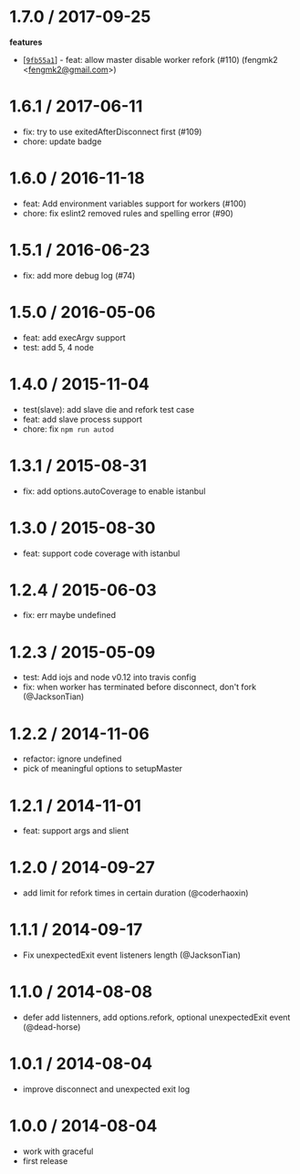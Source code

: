 
1.7.0 / 2017-09-25
==================

**features**
  * [[`9fb55a1`](http://github.com/node-modules/cfork/commit/9fb55a10f62b1da6fd7da9ac59178dd0e3a32d67)] - feat: allow master disable worker refork (#110) (fengmk2 <<fengmk2@gmail.com>>)

1.6.1 / 2017-06-11
==================

  * fix:  try to use exitedAfterDisconnect first (#109)
  * chore: update badge

1.6.0 / 2016-11-18
==================

  * feat: Add environment variables support for workers (#100)
  * chore: fix eslint2 removed rules and spelling error (#90)

1.5.1 / 2016-06-23
==================

  * fix: add more debug log (#74)

1.5.0 / 2016-05-06
==================

  * feat: add execArgv support
  * test: add 5, 4 node

1.4.0 / 2015-11-04
==================

 * test(slave): add slave die and refork test case
 * feat: add slave process support
 * chore: fix `npm run autod`

1.3.1 / 2015-08-31
==================

 * fix: add options.autoCoverage to enable istanbul

1.3.0 / 2015-08-30
==================

 * feat: support code coverage with istanbul

1.2.4 / 2015-06-03
==================

 * fix: err maybe undefined

1.2.3 / 2015-05-09
==================

 * test: Add iojs and node v0.12 into travis config
 * fix: when worker has terminated before disconnect, don't fork (@JacksonTian)

1.2.2 / 2014-11-06
==================

 * refactor: ignore undefined
 * pick of meaningful options to setupMaster

1.2.1 / 2014-11-01
==================

 * feat: support args and slient

1.2.0 / 2014-09-27
==================

 * add limit for refork times in certain duration (@coderhaoxin)

1.1.1 / 2014-09-17
==================

 * Fix unexpectedExit event listeners length (@JacksonTian)

1.1.0 / 2014-08-08
==================

 * defer add listenners, add options.refork, optional unexpectedExit event (@dead-horse)

1.0.1 / 2014-08-04
==================

 * improve disconnect and unexpected exit log

1.0.0 / 2014-08-04
==================

 * work with graceful
 * first release
